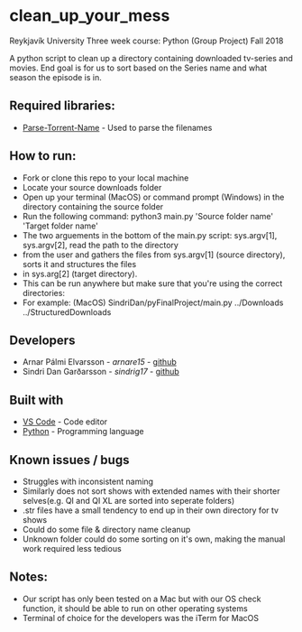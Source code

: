# clean_up_your_mess
Reykjavík University
Three week course: Python (Group Project)
Fall 2018

A python script to clean up a directory containing downloaded tv-series and movies.
End goal is for us to sort based on the Series name and what season the episode is in.

## Required libraries:
* [Parse-Torrent-Name](https://github.com/divijbindlish/parse-torrent-name#parse-torrent-name-) - Used to parse the filenames

## How to run:
* Fork or clone this repo to your local machine
* Locate your source downloads folder
* Open up your terminal (MacOS) or command prompt (Windows) in the directory containing the source folder
* Run the following command: python3 main.py 'Source folder name' 'Target folder name'
* The two arguements in the bottom of the main.py script: sys.argv[1], sys.argv[2], read the path to the directory
* from the user and gathers the files from sys.argv[1] (source directory), sorts it and structures the files
* in sys.arg[2] (target directory).
* This can be run anywhere but make sure that you're using the correct directories:
* For example: (MacOS) SindriDan/pyFinalProject/main.py ../Downloads ../StructuredDownloads
 


## Developers
* Arnar Pálmi Elvarsson - *arnare15* - [github](https://github.com/arnarish)
* Sindri Dan Garðarsson - *sindrig17* - [github](https://github.com/sindridan)

## Built with
* [VS Code](https://code.visualstudio.com/Download) - Code editor
* [Python](https://www.python.org/) - Programming language

## Known issues / bugs
* Struggles with inconsistent naming
* Similarly does not sort shows with extended names with their shorter selves(e.g. QI and QI XL are sorted into seperate folders)
* .str files have a small tendency to end up in their own directory for tv shows
* Could do some file & directory name cleanup
* Unknown folder could do some sorting on it's own, making the manual work required less tedious

## Notes:
* Our script has only been tested on a Mac but with our OS check function, it should be able to run on other operating systems
* Terminal of choice for the developers was the iTerm for MacOS